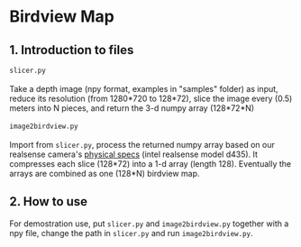 # Birdview Map
## 1. Introduction to files
```slicer.py```</br></br>
Take a depth image (npy format, examples in "samples" folder) as input, reduce its resolution (from 1280\*720 to 128\*72), slice the image every (0.5) meters into N pieces, and return the 3-d numpy array (128\*72\*N) </br></br>
```image2birdview.py```</br></br>
Import from ```slicer.py```, process the returned numpy array based on our realsense camera's [physical specs](https://click.intel.com/intelr-realsensetm-depth-camera-d435.html) (intel realsense model d435). It compresses each slice (128\*72) into a 1-d array (length 128). Eventually the arrays are combined as one (128\*N) birdview map. </br>
## 2. How to use
For demostration use, put ```slicer.py``` and ```image2birdview.py``` together with a npy file, change the path in ```slicer.py``` and run ```image2birdview.py```.</br>
